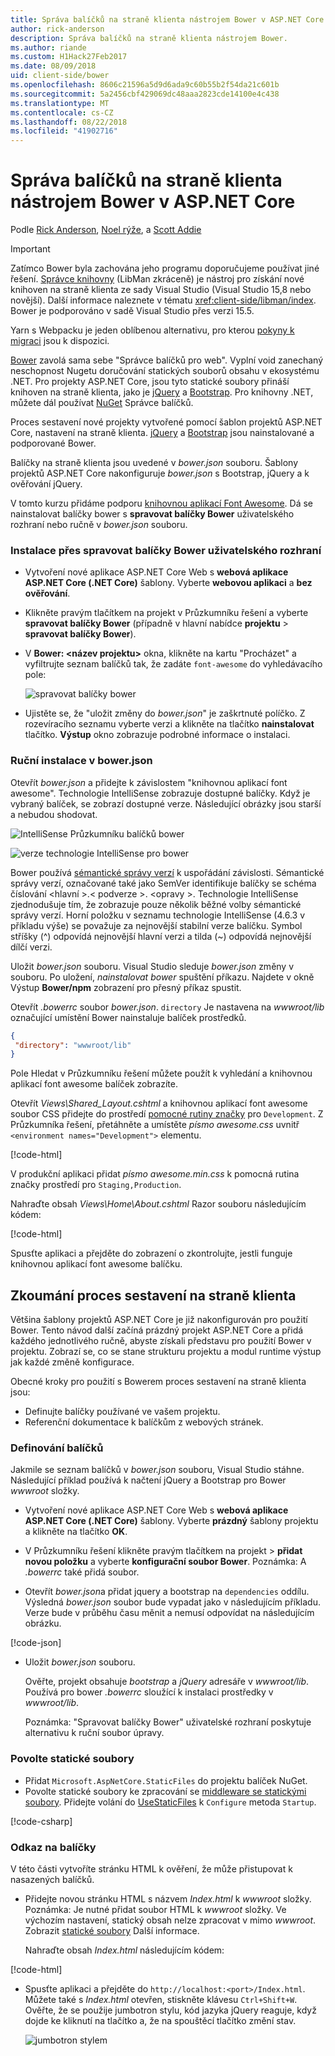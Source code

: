 ```yaml
---
title: Správa balíčků na straně klienta nástrojem Bower v ASP.NET Core
author: rick-anderson
description: Správa balíčků na straně klienta nástrojem Bower.
ms.author: riande
ms.custom: H1Hack27Feb2017
ms.date: 08/09/2018
uid: client-side/bower
ms.openlocfilehash: 8606c21596a5d9d6ada9c60b55b2f54da21c601b
ms.sourcegitcommit: 5a2456cbf429069dc48aaa2823cde14100e4c438
ms.translationtype: MT
ms.contentlocale: cs-CZ
ms.lasthandoff: 08/22/2018
ms.locfileid: "41902716"
---
```

# <a name="manage-client-side-packages-with-bower-in-aspnet-core"></a>Správa balíčků na straně klienta nástrojem Bower v ASP.NET Core

Podle [Rick Anderson](https://twitter.com/RickAndMSFT), [Noel rýže](https://blog.falafel.com/falafel-software-recognized-sitefinity-website-year/), a [Scott Addie](https://scottaddie.com)

> [!IMPORTANT]
> Zatímco Bower byla zachována jeho programu doporučujeme používat jiné řešení. [Správce knihovny](https://blogs.msdn.microsoft.com/webdev/2018/04/18/what-happened-to-bower/) (LibMan zkráceně) je nástroj pro získání nové knihoven na straně klienta ze sady Visual Studio (Visual Studio 15,8 nebo novější). Další informace naleznete v tématu <xref:client-side/libman/index>. Bower je podporováno v sadě Visual Studio přes verzi 15.5.
>
> Yarn s Webpacku je jeden oblíbenou alternativu, pro kterou [pokyny k migraci](https://bower.io/blog/2017/how-to-migrate-away-from-bower/) jsou k dispozici.

[Bower](https://bower.io/) zavolá sama sebe "Správce balíčků pro web". Vyplní void zanechaný neschopnost Nugetu doručování statických souborů obsahu v ekosystému .NET. Pro projekty ASP.NET Core, jsou tyto statické soubory přináší knihoven na straně klienta, jako je [jQuery](http://jquery.com/) a [Bootstrap](http://getbootstrap.com/). Pro knihovny .NET, můžete dál používat [NuGet](https://www.nuget.org/) Správce balíčků.

Proces sestavení nové projekty vytvořené pomocí šablon projektů ASP.NET Core, nastavení na straně klienta. [jQuery](http://jquery.com/) a [Bootstrap](http://getbootstrap.com/) jsou nainstalované a podporované Bower.

Balíčky na straně klienta jsou uvedené v *bower.json* souboru. Šablony projektů ASP.NET Core nakonfiguruje *bower.json* s Bootstrap, jQuery a k ověřování jQuery.

V tomto kurzu přidáme podporu [knihovnou aplikací Font Awesome](http://fontawesome.io). Dá se nainstalovat balíčky bower s **spravovat balíčky Bower** uživatelského rozhraní nebo ručně v *bower.json* souboru.

### <a name="installation-via-manage-bower-packages-ui"></a>Instalace přes spravovat balíčky Bower uživatelského rozhraní

* Vytvoření nové aplikace ASP.NET Core Web s **webová aplikace ASP.NET Core (.NET Core)** šablony. Vyberte **webovou aplikaci** a **bez ověřování**.

* Klikněte pravým tlačítkem na projekt v Průzkumníku řešení a vyberte **spravovat balíčky Bower** (případně v hlavní nabídce **projektu** > **spravovat balíčky Bower**).

* V **Bower: \<název projektu\>**  okna, klikněte na kartu "Procházet" a vyfiltrujte seznam balíčků tak, že zadáte `font-awesome` do vyhledávacího pole:

  ![spravovat balíčky bower](bower/_static/manage-bower-packages.png)

* Ujistěte se, že "uložit změny do *bower.json*" je zaškrtnuté políčko. Z rozevíracího seznamu vyberte verzi a klikněte na tlačítko **nainstalovat** tlačítko. **Výstup** okno zobrazuje podrobné informace o instalaci.

### <a name="manual-installation-in-bowerjson"></a>Ruční instalace v bower.json

Otevřít *bower.json* a přidejte k závislostem "knihovnou aplikací font awesome". Technologie IntelliSense zobrazuje dostupné balíčky. Když je vybraný balíček, se zobrazí dostupné verze. Následující obrázky jsou starší a nebudou shodovat.

![IntelliSense Průzkumníku balíčků bower](bower/_static/add-package.png)

![verze technologie IntelliSense pro bower](bower/_static/version-intelliSense.png)

Bower používá [sémantické správy verzí](http://semver.org/) k uspořádání závislosti. Sémantické správy verzí, označované také jako SemVer identifikuje balíčky se schéma číslování \<hlavní >.\< podverze >. \<opravy >. Technologie IntelliSense zjednodušuje tím, že zobrazuje pouze několik běžné volby sémantické správy verzí. Horní položku v seznamu technologie IntelliSense (4.6.3 v příkladu výše) se považuje za nejnovější stabilní verze balíčku. Symbol stříšky (^) odpovídá nejnovější hlavní verzi a tilda (~) odpovídá nejnovější dílčí verzi.

Uložit *bower.json* souboru. Visual Studio sleduje *bower.json* změny v souboru. Po uložení, *nainstalovat bower* spuštění příkazu. Najdete v okně Výstup **Bower/npm** zobrazení pro přesný příkaz spustit.

Otevřít *.bowerrc* soubor *bower.json*. `directory` Je nastavena na *wwwroot/lib* označující umístění Bower nainstaluje balíček prostředků.

```json
{
 "directory": "wwwroot/lib"
}
```

Pole Hledat v Průzkumníku řešení můžete použít k vyhledání a knihovnou aplikací font awesome balíček zobrazíte.

Otevřít *Views\Shared\_Layout.cshtml* a knihovnou aplikací font awesome soubor CSS přidejte do prostředí [pomocné rutiny značky](xref:mvc/views/tag-helpers/intro) pro `Development`. Z Průzkumníka řešení, přetáhněte a umístěte *písmo awesome.css* uvnitř `<environment names="Development">` elementu.

[!code-html[](bower/sample/_Layout.cshtml?highlight=4&range=9-13)]

V produkční aplikaci přidat *písmo awesome.min.css* k pomocná rutina značky prostředí pro `Staging,Production`.

Nahraďte obsah *Views\Home\About.cshtml* Razor souboru následujícím kódem:

[!code-html[](bower/sample/About.cshtml)]

Spusťte aplikaci a přejděte do zobrazení o zkontrolujte, jestli funguje knihovnou aplikací font awesome balíčku.

## <a name="exploring-the-client-side-build-process"></a>Zkoumání proces sestavení na straně klienta

Většina šablony projektů ASP.NET Core je již nakonfigurován pro použití Bower. Tento návod další začíná prázdný projekt ASP.NET Core a přidá každého jednotlivého ručně, abyste získali představu pro použití Bower v projektu. Zobrazí se, co se stane strukturu projektu a modul runtime výstup jak každé změně konfigurace.

Obecné kroky pro použití s Bowerem proces sestavení na straně klienta jsou:

* Definujte balíčky používané ve vašem projektu. <!-- once defined, you don't need to download them, VS does -->
* Referenční dokumentace k balíčkům z webových stránek.

### <a name="define-packages"></a>Definování balíčků

Jakmile se seznam balíčků v *bower.json* souboru, Visual Studio stáhne. Následující příklad používá k načtení jQuery a Bootstrap pro Bower *wwwroot* složky.

* Vytvoření nové aplikace ASP.NET Core Web s **webová aplikace ASP.NET Core (.NET Core)** šablony. Vyberte **prázdný** šablony projektu a klikněte na tlačítko **OK**.

* V Průzkumníku řešení klikněte pravým tlačítkem na projekt > **přidat novou položku** a vyberte **konfigurační soubor Bower**. Poznámka: A *.bowerrc* také přidá soubor.

* Otevřít *bower.json*a přidat jquery a bootstrap na `dependencies` oddílu. Výsledná *bower.json* soubor bude vypadat jako v následujícím příkladu. Verze bude v průběhu času měnit a nemusí odpovídat na následujícím obrázku.

[!code-json[](bower/sample/bower.json?highlight=5,6)]

* Uložit *bower.json* souboru.

  Ověřte, projekt obsahuje *bootstrap* a *jQuery* adresáře v *wwwroot/lib*. Používá pro bower *.bowerrc* sloužící k instalaci prostředky v *wwwroot/lib*.

  Poznámka: "Spravovat balíčky Bower" uživatelské rozhraní poskytuje alternativu k ruční soubor úpravy.

### <a name="enable-static-files"></a>Povolte statické soubory

* Přidat `Microsoft.AspNetCore.StaticFiles` do projektu balíček NuGet.
* Povolte statické soubory ke zpracování se [middleware se statickými soubory](/dotnet/api/microsoft.aspnetcore.builder.staticfileextensions). Přidejte volání do [UseStaticFiles](/dotnet/api/microsoft.aspnetcore.builder.staticfileextensions) k `Configure` metoda `Startup`.

[!code-csharp[](bower/sample/Startup.cs?highlight=9)]

### <a name="reference-packages"></a>Odkaz na balíčky

V této části vytvoříte stránku HTML k ověření, že může přistupovat k nasazených balíčků.

* Přidejte novou stránku HTML s názvem *Index.html* k *wwwroot* složky. Poznámka: Je nutné přidat soubor HTML k *wwwroot* složky. Ve výchozím nastavení, statický obsah nelze zpracovat v mimo *wwwroot*. Zobrazit [statické soubory](xref:fundamentals/static-files) Další informace.

  Nahraďte obsah *Index.html* následujícím kódem:

[!code-html[](bower/sample/Index.html)]

* Spusťte aplikaci a přejděte do `http://localhost:<port>/Index.html`. Můžete také s *Index.html* otevřen, stiskněte klávesu `Ctrl+Shift+W`. Ověřte, že se použije jumbotron stylu, kód jazyka jQuery reaguje, když dojde ke kliknutí na tlačítko a, že na spouštěcí tlačítko změní stav.

  ![jumbotron stylem](bower/_static/jumbotron.png)
